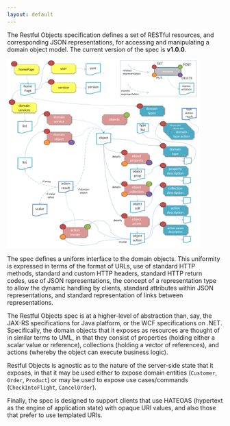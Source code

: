 ```yaml
---
layout: default
---
```




The Restful Objects specification defines a set of RESTful resources, and corresponding JSON representations, for accessing and manipulating a domain object model. The current version of the spec is **v1.0.0**.

![Resources and Representations](images/resources-and-representations/v1.0-450px.png)

The spec defines a uniform interface to the domain objects. This uniformity is expressed in terms of the format of URLs, use of standard HTTP methods, standard and custom HTTP headers, standard HTTP return codes, use of JSON representations, the concept of a representation type to allow the dynamic handling by clients, standard attributes within JSON representations, and standard representation of links between representations.

The Restful Objects spec is at a higher-level of abstraction than, say, the JAX-RS specifications for Java platform, or the WCF specifications on .NET. Specifically, the domain objects that it exposes as resources are thought of in similar terms to UML, in that they consist of properties (holding either a scalar value or reference), collections (holding a vector of references), and actions (whereby the object can execute business logic).

Restful Objects is agnostic as to the nature of the server-side state that it exposes, in that it may be used either to expose domain entities (`Customer`, `Order`, `Product`) or may be used to expose use cases/commands (`CheckIntoFlight`, `CancelOrder`).

Finally, the spec is designed to support clients that use HATEOAS (hypertext as the engine of application state) with opaque URI values, and also those that prefer to use templated URIs.

